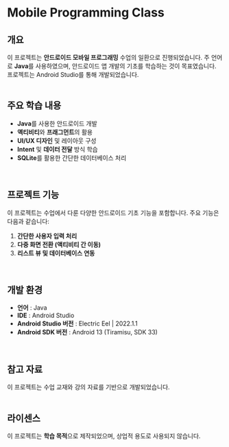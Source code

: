 # Mobile Programming Class

## 개요
이 프로젝트는 **안드로이드 모바일 프로그래밍** 수업의 일환으로 진행되었습니다. 주 언어로 **Java**를 사용하였으며, 안드로이드 앱 개발의 기초를 학습하는 것이 목표였습니다. 
프로젝트는 Android Studio를 통해 개발되었습니다.
<br>
<br>

## 주요 학습 내용
- **Java**를 사용한 안드로이드 개발
- **액티비티**와 **프래그먼트**의 활용
- **UI/UX 디자인** 및 레이아웃 구성
- **Intent** 및 **데이터 전달** 방식 학습
- **SQLite**를 활용한 간단한 데이터베이스 처리
<br>

## 프로젝트 기능
이 프로젝트는 수업에서 다룬 다양한 안드로이드 기초 기능을 포함합니다. 주요 기능은 다음과 같습니다:
1. **간단한 사용자 입력 처리**
2. **다중 화면 전환 (액티비티 간 이동)**
3. **리스트 뷰 및 데이터베이스 연동**
<br>

## 개발 환경
- **언어** :  Java
- **IDE** :  Android Studio
- **Android Studio 버전** :  Electric Eel | 2022.1.1
- **Android SDK 버전** :  Android 13 (Tiramisu, SDK 33)
<br>

## 참고 자료
이 프로젝트는 수업 교재와 강의 자료를 기반으로 개발되었습니다.
<br>
<br>

## 라이센스
이 프로젝트는 **학습 목적**으로 제작되었으며, 상업적 용도로 사용되지 않습니다.
<br>
